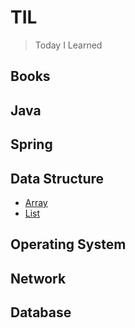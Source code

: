 # TIL
> Today I Learned

## Books


## Java

## Spring

## Data Structure
- [Array](DataStructure/Array.md)
- [List](DataStructure/List.md)

## Operating System

## Network

## Database
